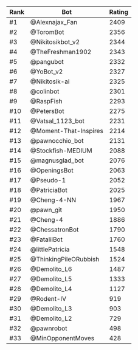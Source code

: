 Rank|Bot|Rating
---|---|---
#1|@Alexnajax_Fan|2409
#2|@ToromBot|2356
#3|@Nikitosikbot_v2|2344
#4|@TheFreshman1902|2343
#5|@pangubot|2332
#6|@YoBot_v2|2327
#7|@Nikitosik-ai|2325
#8|@colinbot|2301
#9|@RaspFish|2293
#10|@PetersBot|2275
#11|@Vatsal_1123_bot|2231
#12|@Moment-That-Inspires|2214
#13|@pawnocchio_bot|2131
#14|@Stockfish-MEDIUM|2088
#15|@magnusglad_bot|2076
#16|@OpeningsBot|2063
#17|@Pseudo-1|2052
#18|@PatriciaBot|2025
#19|@Cheng-4-NN|1967
#20|@pawn_git|1950
#21|@Cheng-4|1886
#22|@ChessatronBot|1790
#23|@FataliiBot|1760
#24|@littlePatricia|1548
#25|@ThinkingPileORubbish|1524
#26|@Demolito_L6|1487
#27|@Demolito_L5|1333
#28|@Demolito_L4|1127
#29|@Rodent-IV|919
#30|@Demolito_L3|903
#31|@Demolito_L2|729
#32|@pawnrobot|498
#33|@MinOpponentMoves|428
